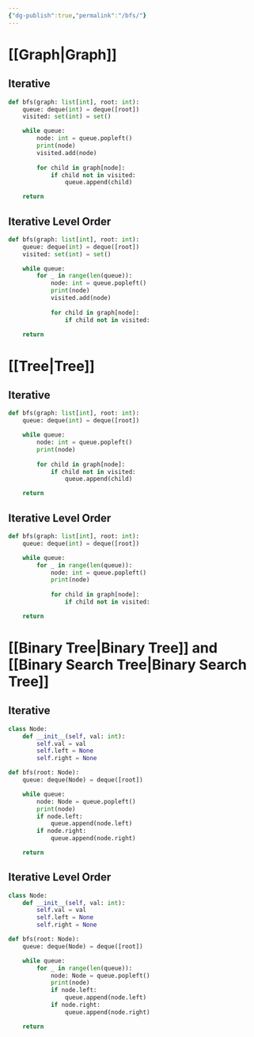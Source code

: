 ```yaml
---
{"dg-publish":true,"permalink":"/bfs/"}
---
```


# [[Graph\|Graph]]
## Iterative
```python
def bfs(graph: list[int], root: int):
	queue: deque(int) = deque([root])
	visited: set(int) = set()

	while queue:
		node: int = queue.popleft()
		print(node)
		visited.add(node)
		
		for child in graph[node]:
			if child not in visited:
				queue.append(child)

	return
```
## Iterative Level Order
```python
def bfs(graph: list[int], root: int):
	queue: deque(int) = deque([root])
	visited: set(int) = set()

	while queue:
		for _ in range(len(queue)):
			node: int = queue.popleft()
			print(node)
			visited.add(node)
			
			for child in graph[node]:
				if child not in visited:

	return
```
# [[Tree\|Tree]]
## Iterative
```python
def bfs(graph: list[int], root: int):
	queue: deque(int) = deque([root])

	while queue:
		node: int = queue.popleft()
		print(node)
		
		for child in graph[node]:
			if child not in visited:
				queue.append(child)

	return
```
## Iterative Level Order
```python
def bfs(graph: list[int], root: int):
	queue: deque(int) = deque([root])

	while queue:
		for _ in range(len(queue)):
			node: int = queue.popleft()
			print(node)
			
			for child in graph[node]:
				if child not in visited:

	return
```
# [[Binary Tree\|Binary Tree]] and [[Binary Search Tree\|Binary Search Tree]]
## Iterative
```python
class Node:
	def __init__(self, val: int):
		self.val = val
		self.left = None
		self.right = None

def bfs(root: Node):
	queue: deque(Node) = deque([root])

	while queue:
		node: Node = queue.popleft()
		print(node)
		if node.left:
			queue.append(node.left)
		if node.right:
			queue.append(node.right)

	return
```
## Iterative Level Order
```python
class Node:
	def __init__(self, val: int):
		self.val = val
		self.left = None
		self.right = None

def bfs(root: Node):
	queue: deque(Node) = deque([root])

	while queue:
		for _ in range(len(queue)):
			node: Node = queue.popleft()
			print(node)
			if node.left:
				queue.append(node.left)
			if node.right:
				queue.append(node.right)

	return
```